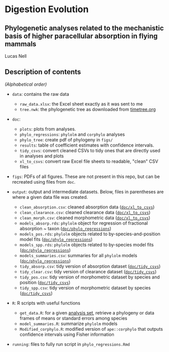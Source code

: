 Digestion Evolution
========

Phylogenetic analyses related to the mechanistic basis of higher paracellular absorption in flying mammals
-------

Lucas Nell



## Description of contents

*(Alphabetical order)*

* `data`: contains the raw data
    - `raw_data.xlsx`: the Excel sheet exactly as it was sent to me
    - `tree.nwk`: the phylogenetic tree as downloaded from
      [timetree.org](http://timetree.org/)

* `doc`: 
    - `plots`: plots from analyses.
    - `phylo_regressions`: `phylolm` and `corphylo` analyses
    - `phylo_tree`: create pdf of phylogeny in `figs/`
    - `results`: table of coefficient estimates with confidence intervals.
    - `tidy_csvs`: convert cleaned CSVs to tidy ones that are directly used in
      analyses and plots
    - `xl_to_csvs`: convert raw Excel file sheets to readable, "clean" CSV files

* `figs`: PDFs of all figures. These are not present in this repo, but can be
  recreated using files from `doc`.

* `output`: output and intermediate datasets. Below, files in parentheses are where
  a given data file was created.
    - `clean_absorption.csv`: cleaned absorption data
      ([`doc/xl_to_csvs`](doc/xl_to_csvs.md))
    - `clean_clearance.csv`: cleaned clearance data
      ([`doc/xl_to_csvs`](doc/xl_to_csvs.md))
    - `clean_morph.csv`: cleaned morphometric data
      ([`doc/xl_to_csvs`](doc/xl_to_csvs.md))
    - `models_absorp.rds`: `phylolm` object for regression of fractional
      absorption ~ taxon ([`doc/phylo_regressions`](doc/phylo_regressions.md))
    - `models_pos.rds`: `phylolm` objects related to by-species-and-position model
      fits ([`doc/phylo_regressions`](doc/phylo_regressions.md))
    - `models_spp.rds`: `phylolm` objects related to by-species model fits 
      ([`doc/phylo_regressions`](doc/phylo_regressions.md))
    - `models_summaries.csv`: summaries for all `phylolm` models
      ([`doc/phylo_regressions`](doc/phylo_regressions.md))
    - `tidy_absorp.csv`: tidy version of absorption dataset
      ([`doc/tidy_csvs`](doc/tidy_csvs.md))
    - `tidy_clear.csv`: tidy version of clearance dataset 
      ([`doc/tidy_csvs`](doc/tidy_csvs.md))
    - `tidy_pos.csv`: tidy version of morphometric dataset by species and position
      ([`doc/tidy_csvs`](doc/tidy_csvs.md))
    - `tidy_spp.csv`: tidy version of morphometric dataset by species
      ([`doc/tidy_csvs`](doc/tidy_csvs.md))

* `R`: R scripts with useful functions
    - `get_data.R`: for a given [analysis set](doc/tidy_csvs.md#summary-of-output),
      retrieve a phylogeny or data frames of means or standard errors among species
    - `model_summaries.R`: summarize `phylolm` models
    - `Modified_corphylo.R`: modified version of `ape::corphylo` that outputs 
      confidence intervals using Fisher information

* `running`: files to fully run script in `phylo_regressions.Rmd`
